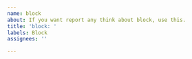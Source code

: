 ```yaml
---
name: block
about: If you want report any think about block, use this.
title: 'block: '
labels: Block
assignees: ''

---
```



